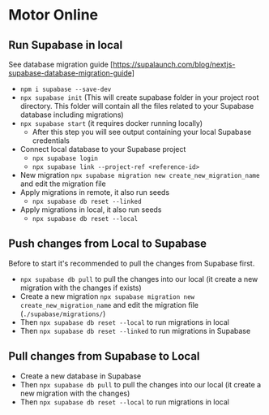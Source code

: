# Motor Online

## Run Supabase in local

See database migration guide [https://supalaunch.com/blog/nextjs-supabase-database-migration-guide]

- `npm i supabase --save-dev`
- `npx supabase init` (This will create supabase folder in your project root directory. This folder will contain all the files related to your Supabase database including migrations)
- `npx supabase start` (it requires docker running locally)
  - After this step you will see output containing your local Supabase credentials
- Connect local database to your Supabase project
  - `npx supabase login`
  - `npx supabase link --project-ref <reference-id>`
- New migration `npx supabase migration new create_new_migration_name` and edit the migration file
- Apply migrations in remote, it also run seeds
  - `npx supabase db reset --linked`
- Apply migrations in local, it also run seeds
  - `npx supabase db reset --local`

## Push changes from Local to Supabase

Before to start it's recommended to pull the changes from Supabase first.

- `npx supabase db pull` to pull the changes into our local (it create a new migration with the changes if exists)
- Create a new migration `npx supabase migration new create_new_migration_name` and edit the migration file (`./supabase/migrations/`)
- Then `npx supabase db reset --local` to run migrations in local
- Then `npx supabase db reset --linked` to run migrations in Supabase

## Pull changes from Supabase to Local

- Create a new database in Supabase
- Then `npx supabase db pull` to pull the changes into our local (it create a new migration with the changes)
- Then `npx supabase db reset --local` to run migrations in local
